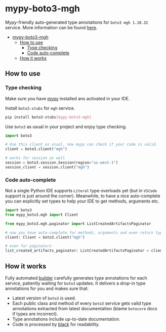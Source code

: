 # mypy-boto3-mgh

Mypy-friendly auto-generated type annotations for `boto3 mgh 1.10.32` service.
More information can be found [here](https://github.com/vemel/mypy_boto3).

- [mypy-boto3-mgh](#mypy-boto3-mgh)
  - [How to use](#how-to-use)
    - [Type checking](#type-checking)
    - [Code auto-complete](#code-auto-complete)
  - [How it works](#how-it-works)

## How to use

### Type checking

Make sure you have [mypy](https://github.com/python/mypy) installed ans activated in your IDE.

Install `boto3-stubs` for `mgh` service.

```bash
pip install boto3-stubs[mypy-boto3-mgh]
```

Use `boto3` as usual in your project and enjoy type checking.

```python
import boto3

# Use this client as usual, now mypy can check if your code is valid.
client = boto3.client("mgh")

# works for session as well
session = boto3.session.Session(region="us-west-1")
session_client = session.client("mgh")

```

### Code auto-complete

Not a single Python IDE supports `Literal` type overloads yet (but in `VSCode` support is just around the corner).
Meanwhile, to have a nice auto-complete you can explicitly set types to help your IDE to get methods, arguments etc.

```python
import boto3
from mypy_boto3.mgh import Client

from mypy_boto3.mgh.paginator import ListCreatedArtifactsPaginator

# now you have auto-complete for methods, arguments and even return types
client: Client = boto3.client("mgh")

# even for paginators
list_created_artifacts_paginator: ListCreatedArtifactsPaginator = client.get_paginator("list_created_artifacts")
```

## How it works

Fully automated [builder](https://github.com/vemel/mypy_boto3) carefully generates
type annotations for each service, patiently waiting for `boto3` updates. It delivers
a drop-in type annotations for you and makes sure that:

- Latest version of `boto3` is used.
- Each public class and method of every `boto3` service gets valid type annotations
  extracted from latest documentation (blame `botocore` docs if types are incorrect).
- Type annotations include up-to-date documentation.
- Code is processed by [black](https://github.com/psf/black) for readability.